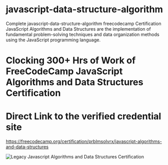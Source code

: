 # javascript-data-structure-algorithm
Complete javascript-data-structure-algorithm freecodecamp Certification
JavaScript Algorithms and Data Structures are the implementation of fundamental problem-solving techniques and data organization methods using the JavaScript programming language.

# Clocking 300+ Hrs of Work  of FreeCodeCamp JavaScript Algorithms and Data Structures Certification

# Direct Link to the verified credential site 
https://freecodecamp.org/certification/prblmsolvrx/javascript-algorithms-and-data-structures

![Legacy Javascript Algorithms and Data Structures Certification](https://github.com/prblmsolvrx/Legacy-Javascript-Algorithms-and-Data-Structures/assets/112321235/09f59257-9a2e-4b7d-a18f-55aa8415145a)
